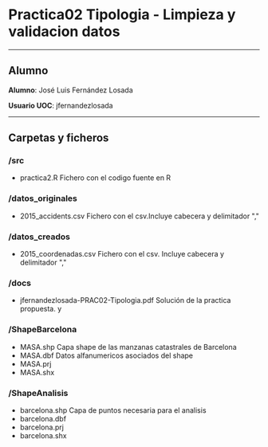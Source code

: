 # Practica02  Tipologia - Limpieza y validacion datos

***

## Alumno
   **Alumno**: José Luis Fernández Losada

   **Usuario UOC**: jfernandezlosada

***

## Carpetas y ficheros


### /src
* practica2.R Fichero con el codigo fuente en R

### /datos_originales
* 2015_accidents.csv  Fichero con el csv.Incluye cabecera y delimitador ","

### /datos_creados
* 2015_coordenadas.csv  Fichero con el csv. Incluye cabecera y delimitador ","

### /docs
* jfernandezlosada-PRAC02-Tipologia.pdf Solución de la practica propuesta.
y
### /ShapeBarcelona
* MASA.shp Capa shape de las manzanas catastrales de Barcelona
* MASA.dbf Datos alfanumericos asociados del shape
* MASA.prj 
* MASA.shx

### /ShapeAnalisis
* barcelona.shp Capa de puntos necesaria para el analisis
* barcelona.dbf
* barcelona.prj
* barcelona.shx
